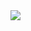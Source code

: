 <img align="right" src="https://github-readme-stats.vercel.app/api?username=anaer&theme=default&show_icons=true" >
